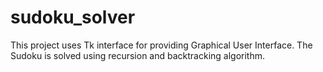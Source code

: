 # sudoku_solver

This project uses Tk interface for providing Graphical User Interface.
The Sudoku is solved using recursion and backtracking algorithm.
